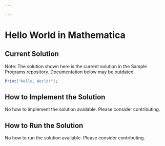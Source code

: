```yaml
---

---
```


# Hello World in Mathematica

## Current Solution

Note: The solution shown here is the current solution in the Sample Programs repository. Documentation below may be outdated.

```Mathematica
Print["Hello, World!"];

```

## How to Implement the Solution

No how to implement the solution available. Please consider contributing.

## How to Run the Solution

No how to run the solution available. Please consider contributing.